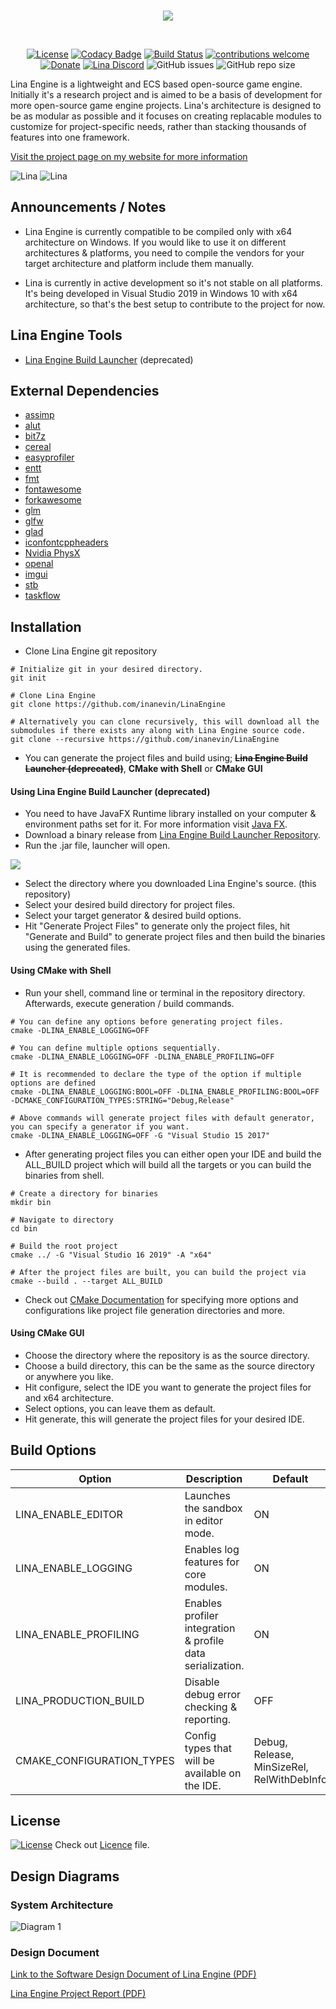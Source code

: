 <br/>
<p align="center">
  <img src="https://user-images.githubusercontent.com/3519379/173830836-d390e164-fe59-4b9d-950a-c28fa3ebc037.png">
</p>
<br/>

<div align="center">

[![License](https://img.shields.io/badge/license-MIT-blue.svg)](https://opensource.org/licenses/MIT) 
[![Codacy Badge](https://app.codacy.com/project/badge/Grade/c0c10a437a214dbf963210ed3edf3c4f)](https://www.codacy.com/gh/inanevin/LinaEngine/dashboard?utm_source=github.com&amp;utm_medium=referral&amp;utm_content=inanevin/LinaEngine&amp;utm_campaign=Badge_Grade)
[![Build Status](https://app.travis-ci.com/inanevin/LinaEngine.svg?branch=master)](https://app.travis-ci.com/inanevin/LinaEngine)
[![contributions welcome](https://img.shields.io/badge/contributions-welcome-brightgreen.svg?style=flat)](https://github.com/inanevin/LinaEngine/issues) 
[![Donate](https://img.shields.io/badge/Donate-PayPal-green.svg)](https://paypal.me/inanevin) 
[![Lina Discord](https://badgen.net/discord/members/QYeTkEtRMB)](https://discord.gg/QYeTkEtRMB)
![GitHub issues](https://img.shields.io/github/issues/inanevin/LinaEngine.svg)
![GitHub repo size](https://img.shields.io/github/repo-size/inanevin/LinaEngine.svg)

 </div>
  
Lina Engine is a lightweight and ECS based open-source game engine. Initially it's a research project and is aimed to be a basis of development for more open-source game engine projects. Lina's architecture is designed to be as modular as possible and it focuses on creating replacable modules to customize for project-specific needs, rather than stacking thousands of features into one framework.

[Visit the project page on my website for more information](https://www.inanevin.com/gameprojects/linaengine)

![Lina](Docs/Images/linass1.png)
![Lina](Docs/Images/linass2.png)

## Announcements / Notes

- Lina Engine is currently compatible to be compiled only with x64 architecture on Windows. If you would like to use it on different architectures & platforms, you need to compile the vendors for your target architecture and platform include them manually.

- Lina is currently in active development so it's not stable on all platforms. It's being developed in Visual Studio 2019 in Windows 10 with x64 architecture, so that's the best setup to contribute to the project for now.

## Lina Engine Tools

- [Lina Engine Build Launcher](https://github.com/inanevin/Lina-Engine-Build-Launcher) (deprecated)

## External Dependencies

-  [assimp](https://github.com/assimp/assimp)
-  [alut](http://distro.ibiblio.org/rootlinux/rootlinux-ports/more/freealut/freealut-1.1.0/doc/alut.html)
-  [bit7z](https://github.com/rikyoz/bit7z)
-  [cereal](https://github.com/USCiLab/cereal)
-  [easyprofiler](https://github.com/yse/easy_profiler)
-  [entt](https://github.com/skypjack/entt)
-  [fmt](https://github.com/fmtlib/fmt)
-  [fontawesome](https://github.com/FortAwesome/Font-Awesome)
-  [forkawesome](https://github.com/ForkAwesome/Fork-Awesome)
-  [glm](https://github.com/g-truc/glm)
-  [glfw](https://github.com/glfw/glfw)
-  [glad](https://github.com/Dav1dde/glad)
-  [iconfontcppheaders](https://github.com/juliettef/IconFontCppHeaders)
-  [Nvidia PhysX](https://developer.nvidia.com/physx-sdk)
-  [openal](https://www.openal.org)
-  [imgui](https://github.com/ocornut/imgui)
-  [stb](https://github.com/nothings/stb)
-  [taskflow](https://github.com/taskflow/taskflow)

## Installation

-  Clone Lina Engine git repository

```shell
# Initialize git in your desired directory.
git init

# Clone Lina Engine
git clone https://github.com/inanevin/LinaEngine

# Alternatively you can clone recursively, this will download all the submodules if there exists any along with Lina Engine source code.
git clone --recursive https://github.com/inanevin/LinaEngine

```
-  You can generate the project files and build using; ~~**Lina Engine Build Launcher (deprecated)**~~, **CMake with Shell** or **CMake GUI**

#### Using Lina Engine Build Launcher (deprecated)

-  You need to have JavaFX Runtime library installed on your computer & environment paths set for it. For more information visit [Java FX](https://openjfx.io/).
-  Download a binary release from [Lina Engine Build Launcher Repository](https://github.com/inanevin/Lina-Engine-Build-Launcher).
-  Run the .jar file, launcher will open.

![](Docs/Images/buildlauncher.png)

-  Select the directory where you downloaded Lina Engine's source. (this repository)
-  Select your desired build directory for project files.
-  Select your target generator & desired build options.
-  Hit "Generate Project Files" to generate only the project files, hit "Generate and Build" to generate project files and then build the binaries using the generated files.


#### Using CMake with Shell

-  Run your shell, command line or terminal in the repository directory. Afterwards, execute generation / build commands.

```shell
# You can define any options before generating project files.
cmake -DLINA_ENABLE_LOGGING=OFF

# You can define multiple options sequentially.
cmake -DLINA_ENABLE_LOGGING=OFF -DLINA_ENABLE_PROFILING=OFF

# It is recommended to declare the type of the option if multiple options are defined
cmake -DLINA_ENABLE_LOGGING:BOOL=OFF -DLINA_ENABLE_PROFILING:BOOL=OFF -DCMAKE_CONFIGURATION_TYPES:STRING="Debug,Release"

# Above commands will generate project files with default generator, you can specify a generator if you want.
cmake -DLINA_ENABLE_LOGGING=OFF -G "Visual Studio 15 2017"

```
-  After generating project files you can either open your IDE and build the ALL_BUILD project which will build all the targets or you can build the binaries from shell.

```shell
# Create a directory for binaries
mkdir bin

# Navigate to directory
cd bin

# Build the root project
cmake ../ -G "Visual Studio 16 2019" -A "x64"

# After the project files are built, you can build the project via
cmake --build . --target ALL_BUILD

```
-  Check out [CMake Documentation](https://cmake.org/cmake/help/v3.2/manual/cmake.1.html) for specifying more options and configurations like project file generation directories and more.

#### Using CMake GUI

-  Choose the directory where the repository is as the source directory.
-  Choose a build directory, this can be the same as the source directory or anywhere you like.
-  Hit configure, select the IDE you want to generate the project files for and x64 architecture.
-  Select options, you can leave them as default.
-  Hit generate, this will generate the project files for your desired IDE.

## Build Options

| Option  | Description | Default |
| ------------- | ------------- | ------------- |
| LINA_ENABLE_EDITOR | Launches the sandbox in editor mode.  | ON  |
| LINA_ENABLE_LOGGING | Enables log features for core modules.  | ON |
| LINA_ENABLE_PROFILING  | Enables profiler integration & profile data serialization. | ON |
| LINA_PRODUCTION_BUILD | Disable debug error checking & reporting. | OFF |
| CMAKE_CONFIGURATION_TYPES | Config types that will be available on the IDE. | Debug, Release, MinSizeRel, RelWithDebInfo  

## License

[![License](https://img.shields.io/badge/license-MIT-blue.svg)](https://opensource.org/licenses/MIT) 
Check out [Licence](LICENSE) file.

## Design Diagrams

### System Architecture
![Diagram 1](Docs/Images/SCS.png?raw=true "Title")

### Design Document

[Link to the Software Design Document of Lina Engine (PDF)](https://www.inanevin.com/docs/lina_sdd.pdf)

[Lina Engine Project Report (PDF)](https://www.inanevin.com/docs/lina_postmortem.pdf)

